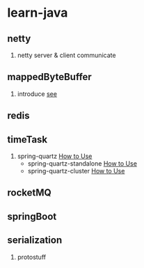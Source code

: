 # learn-java

## netty
1. netty server & client communicate

## mappedByteBuffer
1. introduce [see](mappedByteBuffer/README.md)

## redis

## timeTask
1. spring-quartz [How to Use](timeTask/spring-quartz/README.md)
    - spring-quartz-standalone [How to Use](timeTask/spring-quartz/README.md#spring-quartz-standalone-mode)
    - spring-quartz-cluster [How to Use](timeTask/spring-quartz/README.md#spring-quartz-cluster-mode)

## rocketMQ

## springBoot

## serialization
1. protostuff



